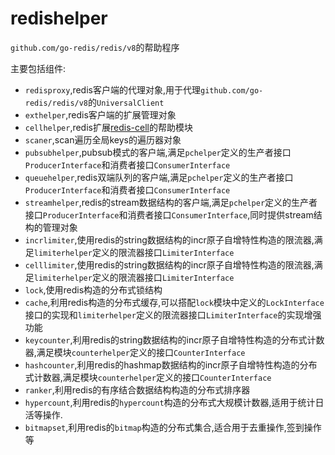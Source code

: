 # redishelper

`github.com/go-redis/redis/v8`的帮助程序

主要包括组件:

+ `redisproxy`,redis客户端的代理对象,用于代理`github.com/go-redis/redis/v8`的`UniversalClient`
+ `exthelper`,redis客户端的扩展管理对象
+ `cellhelper`,redis扩展[redis-cell](https://github.com/brandur/redis-cell)的帮助模块
+ `scaner`,scan遍历全局keys的遍历器对象
+ `pubsubhelper`,pubsub模式的客户端,满足`pchelper`定义的生产者接口`ProducerInterface`和消费者接口`ConsumerInterface`
+ `queuehelper`,redis双端队列的客户端,满足`pchelper`定义的生产者接口`ProducerInterface`和消费者接口`ConsumerInterface`
+ `streamhelper`,redis的stream数据结构的客户端,满足`pchelper`定义的生产者接口`ProducerInterface`和消费者接口`ConsumerInterface`,同时提供stream结构的管理对象
+ `incrlimiter`,使用redis的string数据结构的incr原子自增特性构造的限流器,满足`limiterhelper`定义的限流器接口`LimiterInterface`
+ `celllimiter`,使用redis的string数据结构的incr原子自增特性构造的限流器,满足`limiterhelper`定义的限流器接口`LimiterInterface`
+ `lock`,使用redis构造的分布式锁结构
+ `cache`,利用redis构造的分布式缓存,可以搭配`lock`模块中定义的`LockInterface`接口的实现和`limiterhelper`定义的限流器接口`LimiterInterface`的实现增强功能
+ `keycounter`,利用redis的string数据结构的incr原子自增特性构造的分布式计数器,满足模块`counterhelper`定义的接口`CounterInterface`
+ `hashcounter`,利用redis的hashmap数据结构的incr原子自增特性构造的分布式计数器,满足模块`counterhelper`定义的接口`CounterInterface`
+ `ranker`,利用redis的有序结合数据结构构造的分布式排序器
+ `hypercount`,利用redis的`hypercount`构造的分布式大规模计数器,适用于统计日活等操作.
+ `bitmapset`,利用redis的`bitmap`构造的分布式集合,适合用于去重操作,签到操作等
